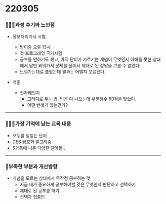 # 220305

### 👨🏼‍🏫과정 후기와 느낀점

- 정보처리기사 시험
  - 방이중 오후 13시
  - 첫 프로그래밍 국가시험
  - 공부를 안하기도 했고, 아직 단어가 가르키는 개념이 무엇인지 이해를 못한 상태에서 답만 외워가서 문제를 풀어서 제대로 된 정답을 고를 수 없었다.
  - 느낌가는대로 풀었는데 결과는 어떨지 모르겠다.




- 백준
  - 전자레인지
    - 그리디로 푸는 법. 답은 다 나오는데 부분점수 60점을 맞았다.
    - 어떤 반례가 있는건가?

---

### 💁🏼‍♂️가장 기억에 남는 교육 내용

- 모두를 일컫는 단어
- DES 암호화 알고리즘
- 5과목에 나온 다양한 단어들..

---

### 💫부족한 부분과 개선방향

- 개념을 모르는 상태에서 무작정 공부하는 것
  - 지금 내가 중요하게 공부해야할 것은 무엇인지 판단하고 선택하기
  - 제대로 된 공부를 하기
  - 선택과 집중!!!
